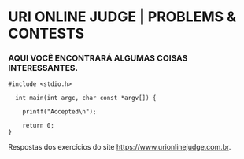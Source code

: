 # URI ONLINE JUDGE | PROBLEMS & CONTESTS

### AQUI VOCÊ ENCONTRARÁ ALGUMAS COISAS INTERESSANTES. 

```
#include <stdio.h>

  int main(int argc, char const *argv[]) {
    
    printf("Accepted\n"); 
    
    return 0;
}
```

Respostas dos exercícios do site https://www.urionlinejudge.com.br.
